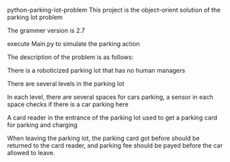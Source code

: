 python-parking-lot-problem
This project is the object-orient solution of the parking lot problem

The grammer version is 2.7

execute Main.py to simulate the parking action

The description of the problem is as follows:

There is a roboticized parking lot that has no human managers

There are several levels in the parking lot

In each level, there are several spaces for cars parking, a sensor in each space checks if there is a car parking here

A card reader in the entrance of the parking lot used to get a parking card for parking and charging

When leaving the parking lot, the parking card got before should be returned to the card reader, and parking fee should be payed before the car allowed to leave.
